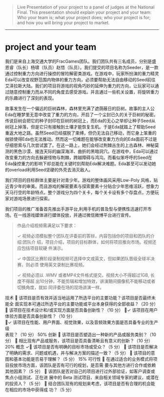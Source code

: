 >Live Presentation of your project to a panel of judges at the National Final. This presentation should explain your project and your team: Who your team is; what your project does; who your project is for; and how you will bring your project to market.

----
# project and your team
我们是来自上海交通大学的FracGames团队。我们团队共有三名成员，分别是盛恩睿（队长）杨啸（队员）赵悟（队员）。我们提交的项目名称为Seeder，是一款通过控制重力方向进行操控的冒险解密类游戏。在游戏中，玩家所扮演的重力精灵Eda可以改变视野范围内物体的重力方向，必须要帮助无法自由移动的Seed前往艾泽拉斯大陆。我们的项目将游戏的视角巧妙的延伸为重力的方向，让玩家可以通过随意控制重力而从不同的角度去感受游戏。并且通过一些机关设置，将旋转重力的乐趣进行了深刻的表现。

故事发生在一个偏远的巨树森林，森林里充满了遮荫蔽日的巨树。故事的主人公Eda在睡梦里无意中改变了重力的方向，开启了一个尘封已久的关于巨树的秘密。传说巨树会把它的种子封印在巨树的树冠上，而Eda的无心之举却让种子Seed从树冠上掉落，但是它只有接触到土壤才能恢复生机。于是Eda就踏上了帮助Seed重返大地之路。虽然Seed已经摆脱了束缚，但仍无法自己移动，而它身上笨重的枷锁使得Eda也无法推动。然而这一切难题在能够改变重力方向的Eda面前不过是仔细思索与几次尝试罢了。在这一路上，她们会经过荆棘丛生的上古森林、神秘莫测的黑色沙漠、接连天际的幽深海洋、曲折的黑暗洞穴。在游戏中，Eda可以通过改变重力的方向去躲避怪物与荆棘，跨越障碍与鸿沟。而看似笨呼呼的Seed在Eda操控重力的影响下却总能在关键时刻帮助Eda解决难题。Eda甚至可以发动她的overload利用Seed坚硬的外壳去消灭敌人。

我们项目的目标群体主要是针对青少年。游戏的整体画风采用Low-Poly 风格，贴近青少年的审美。而且游戏的解密要素与探索要素十分贴合少年思维活跃，想象力天马行空的年龄特点。整个游戏分为四个关卡，每个关卡设有多个存盘点，方便玩家对游戏场景进行探索。

我们项目的推广准备首先推出手游平台,利用手机的普及型与便携性迅速打开市场。在一线游戏媒体进行媒体投放，并通过微信微博平台进行宣传。

>作品介绍视频需满足以下要求：
>
>✓ 视频必须模拟整个团队在评委前的答辩，内容包括你的项目和团队的介绍:团队介
绍，项目介绍，项目的目标群体，如何将项目推向市场。视频还应包括项目软硬
件演示。
>
>✓ 中国区比赛阶段录制视频可选择中文或英文，但如果团队晋级全球半决赛，则必须
使用英文录制比赛视频。
>
>✓ 视频必须以 .WMV 或者MP4文件格式提交。视频大小不得超过1GB, 长度不得超
出10分钟，不能剪辑和增加特效，讲演期间摄像机不能移动或者切换角度，就如
同评委在场的现场讲演一样。

技术  该项目是否有效并适当地运用了所选平台的主要功能？该项目是否最终未能全
面实现本可通过所选平台的主要功能或平台本身获得的全部收益？（20 分）
 该项目在技术设计和/或实现方面是否具备创新性？（10 分）
✓ 该项目在用户体验方面是否具备创新性？（10 分）    
✓ 该项目在性能、用户界面、视觉效果，以及音频效果方面是否具备专业的生产级    
表现？（10 分）
50%
创新  该项目是否塑造出一种新的产品或服务类别？（10 分）
 相比现有产品或服务，该项目是否具备清晰且有意义的创新？（10 分）
20%
概念 ✓ 该项目是否有明确的目标市场或受众？（5 分）
 该项目是否解决了明确的需求、问题或机遇，并与解决方案的描述一致？（5 分）
 该项目的意图和基本功能是否易于理解？（5 分）
15%
可行性  在通过适合的业务模式将项目投放市场方面，该团队是否有可行的规划，是否需
要与其他方进行合作或依赖其他因素？（5 分）
 该团队是否对自己的项目进行过外部验证，如客户调查或焦点小组测试、正在进
展中的 Beta 测试项目、来自相关领域专家的建议，或潜在的投资人？（5 分）
 结合团队现有的规划来考虑，该项目是否有合理的机会能在相应的市场中获得成
功？（5 分）
